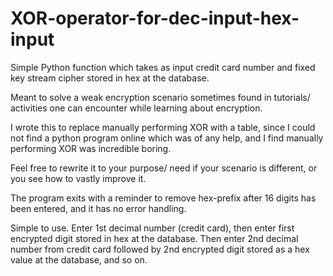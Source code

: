 # XOR-operator-for-dec-input-hex-input

Simple Python function which takes as input credit card number and fixed key stream cipher stored in hex at the database.

Meant to solve a weak encryption scenario sometimes found in tutorials/ activities one can encounter while learning about encryption.

I wrote this to replace manually performing XOR with a table, since I could not find a python program online which was of any help,
and I find manually performing XOR was incredible boring. 

Feel free to rewrite it to your purpose/ need if your scenario is different, or you see how to vastly improve it.

The program exits with a reminder to remove hex-prefix after 16 digits has been entered, and it has no error handling. 

Simple to use. Enter 1st decimal number (credit card), then enter first encrypted digit stored in hex at the database. 
Then enter 2nd decimal number from credit card followed by 2nd encrypted digit stored as a hex value at the database, and so on. 
